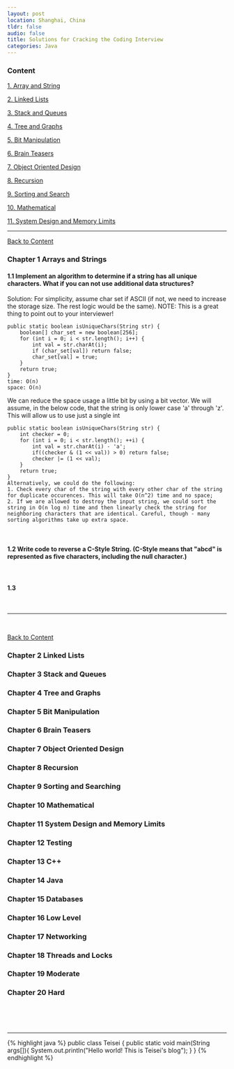```yaml
---
layout: post
location: Shanghai, China
tldr: false
audio: false
title: Solutions for Cracking the Coding Interview
categories: Java
---
```



<a name='#content'></a>

### Content

[1. Array and String](#jump1)

[2. Linked Lists](#jump2)

[3. Stack and Queues](#jump3)

[4. Tree and Graphs](#jump4)

[5. Bit Manipulation](#jump5)

[6. Brain Teasers](#jump6)

[7. Object Oriented Design](#jump7)

[8. Recursion](#jump8)

[9. Sorting and Search](#jump9)

[10. Mathematical](#jump10)

[11. System Design and Memory Limits](#jump11)


---

<a name='#jump1'></a>

[Back to Content](#content)

### Chapter 1 Arrays and Strings

#### 1.1 Implement an algorithm to determine if a string has all unique characters. What if you can not use additional data structures?

Solution:
For simplicity, assume char set if ASCII (if not, we need to increase the storage size. The rest logic would be the same). NOTE: This is a great thing to point out to your interviewer!

	public static boolean isUniqueChars(String str) {
		boolean[] char_set = new boolean[256];
		for (int i = 0; i < str.length(); i++) {
			int val = str.charAt(i);
			if (char_set[val]) return false;
			char_set[val] = true;
		}
		return true;
	}
	time: O(n)
	space: O(n)
	
We can reduce the space usage a little bit by using a bit vector. We will assume, in the below code, that the string is only lower case 'a' through 'z'. This will allow us to use just a single int

	public static boolean isUniqueChars(String str) {
		int checker = 0;
		for (int i = 0; i < str.length(); ++i) {
			int val = str.charAt(i) - 'a';
			if((checker & (1 << val)) > 0) return false;
			checker |= (1 << val);
		}
		return true;
	}
	Alternatively, we could do the following:
	1. Check every char of the string with every other char of the string for duplicate occurences. This will take O(n^2) time and no space;
	2. If we are allowed to destroy the input string, we could sort the string in O(n log n) time and then linearly check the string for neighboring characters that are identical. Careful, though - many sorting algorithms take up extra space.

<br>

#### 1.2 Write code to reverse a C-Style String. (C-Style means that "abcd" is represented as five characters, including the null character.)

<br>

#### 1.3 

<br>

---

<br>


<a name='#jump2'></a>

[Back to Content](#content)

### Chapter 2 Linked Lists



<a name='#jump3'></a>

### Chapter 3 Stack and Queues




<a name='#jump4'></a>

### Chapter 4 Tree and Graphs




<a name='#jump5'></a>

### Chapter 5 Bit Manipulation


### Chapter 6 Brain Teasers


### Chapter 7 Object Oriented Design


### Chapter 8 Recursion


### Chapter 9 Sorting and Searching


### Chapter 10 Mathematical


### Chapter 11 System Design and Memory Limits


### Chapter 12 Testing


### Chapter 13 C++


### Chapter 14 Java


### Chapter 15 Databases


### Chapter 16 Low Level


### Chapter 17 Networking


### Chapter 18 Threads and Locks


### Chapter 19 Moderate


### Chapter 20 Hard




<br>
<br>
<br>

---

{% highlight java %}
public class Teisei {
    public static void main(String args[]){
        System.out.println("Hello world! This is Teisei's blog");
    }
}
{% endhighlight %}